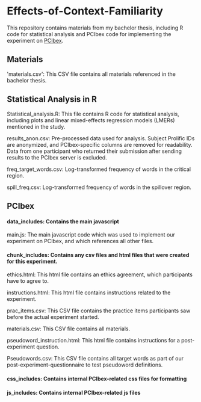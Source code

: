 # Effects-of-Context-Familiarity
This repository contains materials from my bachelor thesis, including R code for statistical analysis and PCIbex code for implementing the experiment on [PCIbex](https://farm.pcibex.net/).

## Materials
'materials.csv': This CSV file contains all materials referenced in the bachelor thesis.

## Statistical Analysis in R
Statistical_analysis.R: This file contains R code for statistical analysis, including plots and linear mixed-effects regression models (LMERs) mentioned in the study.

results_anon.csv: Pre-processed data used for analysis. Subject Prolific IDs are anonymized, and PCIbex-specific columns are removed for readability. Data from one participant who returned their submission after sending results to the PCIbex server is excluded.

freq_target_words.csv: Log-transformed frequency of words in the critical region.

spill_freq.csv: Log-transformed frequency of words in the spillover region.

## PCIbex
#### data_includes: Contains the main javascript

main.js: The main javascript code which was used to implement our experiment on PCIbex, and which references all other files. 

#### chunk_includes: Contains any csv files and html files that were created for this experiment.

  ethics.html: This html file contains an ethics agreement, which participants have to agree to.
  
  instructions.html: This html file contains instructions related to the experiment.
  
  prac_items.csv: This CSV file contains the practice items participants saw before the actual experiment started.
  
  materials.csv: This CSV file contains all materials.
  
  pseudoword_instruction.html: This html file contains instructions for a post-experiment question.
  
  Pseudowords.csv: This CSV file contains all target words as part of our post-experiment-questionnaire to test pseudoword definitions.
  
#### css_includes: Contains internal PCIbex-related css files for formatting

#### js_includes: Contains internal PCIbex-related js files 
